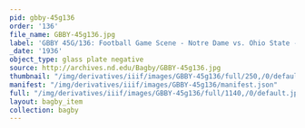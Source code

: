 ```yaml
---
pid: gbby-45g136
order: '136'
file_name: GBBY-45g136.jpg
label: 'GBBY 45G/136: Football Game Scene - Notre Dame vs. Ohio State - 1936'
_date: '1936'
object_type: glass plate negative
source: http://archives.nd.edu/Bagby/GBBY-45g136.jpg
thumbnail: "/img/derivatives/iiif/images/GBBY-45g136/full/250,/0/default.jpg"
manifest: "/img/derivatives/iiif/images/GBBY-45g136/manifest.json"
full: "/img/derivatives/iiif/images/GBBY-45g136/full/1140,/0/default.jpg"
layout: bagby_item
collection: bagby
---
```

